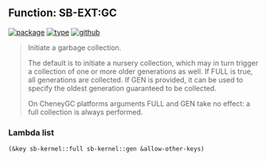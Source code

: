## Function: SB-EXT:GC
[![package](https://img.shields.io/badge/Package-SB--EXT-5f9ea0.svg?style=social&colorA=999999)](../) [![type](https://img.shields.io/badge/Type-Function-5f9ea0.svg?style=social&colorA=999999)](../#function) [![github](https://img.shields.io/badge/GitHub-View_the_source-5f9ea0.svg?style=social&colorA=999999&logo=github)](https://github.com/sbcl/sbcl/blob/master/src/code/gc.lisp/) 

> Initiate a garbage collection.
> 
> The default is to initiate a nursery collection, which may in turn
> trigger a collection of one or more older generations as well. If FULL
> is true, all generations are collected. If GEN is provided, it can be
> used to specify the oldest generation guaranteed to be collected.
> 
> On CheneyGC platforms arguments FULL and GEN take no effect: a full
> collection is always performed.

### Lambda list
```cl
(&key sb-kernel::full sb-kernel::gen &allow-other-keys)
```
